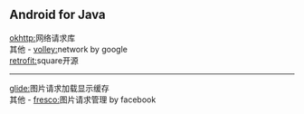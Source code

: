 Android for Java
----------------------------------------------------------------------
[okhttp:](https://github.com/square/okhttp)网络请求库<br>
其他 - [volley:](https://github.com/google/volley)network by google<br>
[retrofit:](https://github.com/square/retrofit)square开源<br>

----------------------------------------------------------------------
[glide:](https://github.com/bumptech/glide)图片请求加载显示缓存<br>
其他 - [fresco:](https://github.com/facebook/fresco)图片请求管理 by facebook<br>
